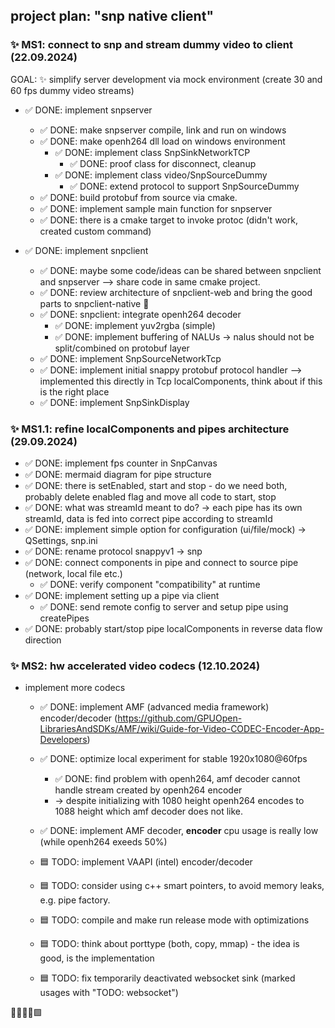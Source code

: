 ## project plan: "snp native client"

### ✨ MS1: connect to snp and stream dummy video to client (22.09.2024)  

GOAL: ✨ simplify server development via mock environment (create 30 and 60 fps dummy video streams)

* ✅ DONE: implement snpserver
  * ✅ DONE: make snpserver compile, link and run on windows
  * ✅ DONE: make openh264 dll load on windows environment  
    * ✅ DONE: implement class SnpSinkNetworkTCP
      * ✅ DONE: proof class for disconnect, cleanup  
    * ✅ DONE: implement class video/SnpSourceDummy  
      * ✅ DONE: extend protocol to support SnpSourceDummy 
  * ✅ DONE: build protobuf from source via cmake.
  * ✅ DONE: implement sample main function for snpserver
  * ✅ DONE: there is a cmake target to invoke protoc (didn't work, created custom command)
  
* ✅ DONE: implement snpclient
  * ✅ DONE: maybe some code/ideas can be shared between snpclient and snpserver
    --> share code in same cmake project.
  * ✅ DONE: review architecture of snpclient-web and bring the good parts to snpclient-native 🚀
  * ✅ DONE: snpclient: integrate openh264 decoder 
    * ✅ DONE: implement yuv2rgba (simple)
    * ✅ DONE: implement buffering of NALUs -> nalus should not be split/combined on protobuf layer
  * ✅ DONE: implement SnpSourceNetworkTcp
  * ✅ DONE: implement initial snappy protobuf protocol handler 
       --> implemented this directly in Tcp localComponents, think about if this is the right place
  * ✅ DONE: implement SnpSinkDisplay

### ✨ MS1.1: refine localComponents and pipes architecture (29.09.2024)
  * ✅ DONE: implement fps counter in SnpCanvas
  * ✅ DONE: mermaid diagram for pipe structure 
  * ✅ DONE: there is setEnabled, start and stop - do we need both, probably delete enabled flag
             and move all code to start, stop
  * ✅ DONE: what was streamId meant to do? -> each pipe has its own streamId, data is 
             fed into correct pipe according to streamId
  * ✅ DONE: implement simple option for configuration (ui/file/mock) -> QSettings, snp.ini
  * ✅ DONE: rename protocol snappyv1 -> snp
  * ✅ DONE: connect components in pipe and connect to source pipe (network, local file etc.)
    * ✅ DONE: verify component "compatibility" at runtime
  * ✅ DONE: implement setting up a pipe via client 
    * ✅ DONE: send remote config to server and setup pipe using createPipes  
  * ✅ DONE: probably start/stop pipe localComponents in reverse data flow direction   

### ✨ MS2: hw accelerated video codecs (12.10.2024)
* implement more codecs
  * ✅ DONE: implement AMF (advanced media framework) encoder/decoder (https://github.com/GPUOpen-LibrariesAndSDKs/AMF/wiki/Guide-for-Video-CODEC-Encoder-App-Developers)
  * ✅ DONE: optimize local experiment for stable 1920x1080@60fps  
    * ✅ DONE: find problem with openh264, amf decoder cannot handle stream created by openh264 encoder  
    * -> despite initializing with 1080 height openh264 encodes to 1088 height which amf decoder does not like.  
  * ✅ DONE: implement AMF decoder, **encoder** cpu usage is really low (while openh264 exeeds 50%)  
  

  * 🟦 TODO: implement VAAPI (intel) encoder/decoder


  * 🟦 TODO: consider using c++ smart pointers, to avoid memory leaks, e.g. pipe factory.
  * 🟦 TODO: compile and make run release mode with optimizations
  * 🟦 TODO: think about porttype (both, copy, mmap) - the idea is good, is the implementation
  * 🟦 TODO: fix temporarily deactivated websocket sink (marked usages with "TODO: websocket")
 
🔲✅❎❌🟩